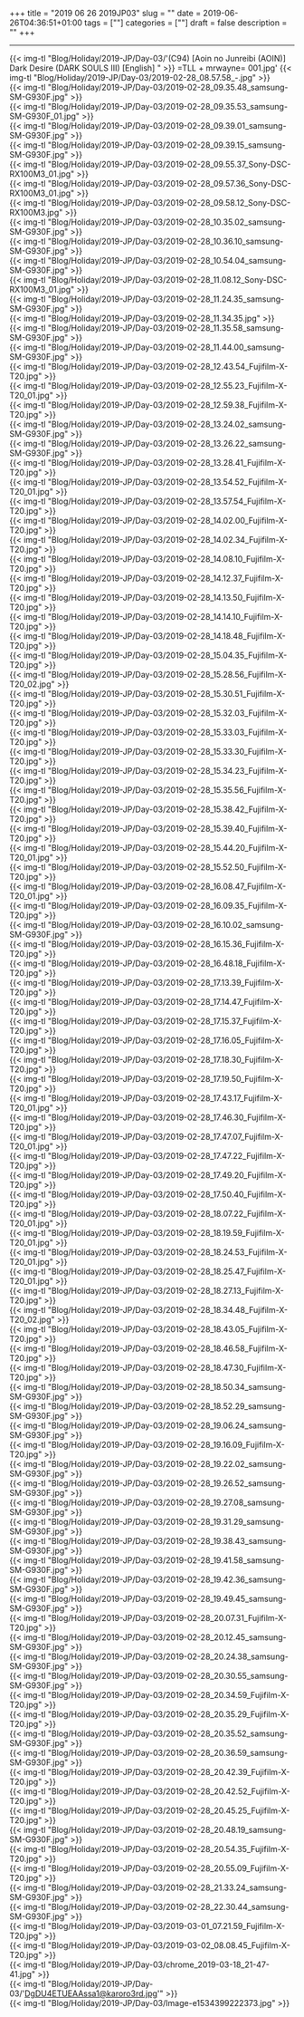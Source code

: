 +++
title = "2019 06 26 2019JP03"
slug = ""
date = 2019-06-26T04:36:51+01:00
tags = [""]
categories = [""]
draft = false
description = ""
+++
<!--more-->
***

{{< img-tl "Blog/Holiday/2019-JP/Day-03/'(C94) [Aoin no Junreibi (AOIN)] Dark Desire (DARK SOULS III) [English] " >}}  =TLL + mrwayne= 001.jpg'
{{< img-tl "Blog/Holiday/2019-JP/Day-03/2019-02-28_08.57.58_-.jpg" >}}  
{{< img-tl "Blog/Holiday/2019-JP/Day-03/2019-02-28_09.35.48_samsung-SM-G930F.jpg" >}}  
{{< img-tl "Blog/Holiday/2019-JP/Day-03/2019-02-28_09.35.53_samsung-SM-G930F_01.jpg" >}}  
{{< img-tl "Blog/Holiday/2019-JP/Day-03/2019-02-28_09.39.01_samsung-SM-G930F.jpg" >}}  
{{< img-tl "Blog/Holiday/2019-JP/Day-03/2019-02-28_09.39.15_samsung-SM-G930F.jpg" >}}  
{{< img-tl "Blog/Holiday/2019-JP/Day-03/2019-02-28_09.55.37_Sony-DSC-RX100M3_01.jpg" >}}  
{{< img-tl "Blog/Holiday/2019-JP/Day-03/2019-02-28_09.57.36_Sony-DSC-RX100M3_01.jpg" >}}  
{{< img-tl "Blog/Holiday/2019-JP/Day-03/2019-02-28_09.58.12_Sony-DSC-RX100M3.jpg" >}}  
{{< img-tl "Blog/Holiday/2019-JP/Day-03/2019-02-28_10.35.02_samsung-SM-G930F.jpg" >}}  
{{< img-tl "Blog/Holiday/2019-JP/Day-03/2019-02-28_10.36.10_samsung-SM-G930F.jpg" >}}  
{{< img-tl "Blog/Holiday/2019-JP/Day-03/2019-02-28_10.54.04_samsung-SM-G930F.jpg" >}}  
{{< img-tl "Blog/Holiday/2019-JP/Day-03/2019-02-28_11.08.12_Sony-DSC-RX100M3_01.jpg" >}}  
{{< img-tl "Blog/Holiday/2019-JP/Day-03/2019-02-28_11.24.35_samsung-SM-G930F.jpg" >}}  
{{< img-tl "Blog/Holiday/2019-JP/Day-03/2019-02-28_11.34.35.jpg" >}}  
{{< img-tl "Blog/Holiday/2019-JP/Day-03/2019-02-28_11.35.58_samsung-SM-G930F.jpg" >}}  
{{< img-tl "Blog/Holiday/2019-JP/Day-03/2019-02-28_11.44.00_samsung-SM-G930F.jpg" >}}  
{{< img-tl "Blog/Holiday/2019-JP/Day-03/2019-02-28_12.43.54_Fujifilm-X-T20.jpg" >}}  
{{< img-tl "Blog/Holiday/2019-JP/Day-03/2019-02-28_12.55.23_Fujifilm-X-T20_01.jpg" >}}  
{{< img-tl "Blog/Holiday/2019-JP/Day-03/2019-02-28_12.59.38_Fujifilm-X-T20.jpg" >}}  
{{< img-tl "Blog/Holiday/2019-JP/Day-03/2019-02-28_13.24.02_samsung-SM-G930F.jpg" >}}  
{{< img-tl "Blog/Holiday/2019-JP/Day-03/2019-02-28_13.26.22_samsung-SM-G930F.jpg" >}}  
{{< img-tl "Blog/Holiday/2019-JP/Day-03/2019-02-28_13.28.41_Fujifilm-X-T20.jpg" >}}  
{{< img-tl "Blog/Holiday/2019-JP/Day-03/2019-02-28_13.54.52_Fujifilm-X-T20_01.jpg" >}}  
{{< img-tl "Blog/Holiday/2019-JP/Day-03/2019-02-28_13.57.54_Fujifilm-X-T20.jpg" >}}  
{{< img-tl "Blog/Holiday/2019-JP/Day-03/2019-02-28_14.02.00_Fujifilm-X-T20.jpg" >}}  
{{< img-tl "Blog/Holiday/2019-JP/Day-03/2019-02-28_14.02.34_Fujifilm-X-T20.jpg" >}}  
{{< img-tl "Blog/Holiday/2019-JP/Day-03/2019-02-28_14.08.10_Fujifilm-X-T20.jpg" >}}  
{{< img-tl "Blog/Holiday/2019-JP/Day-03/2019-02-28_14.12.37_Fujifilm-X-T20.jpg" >}}  
{{< img-tl "Blog/Holiday/2019-JP/Day-03/2019-02-28_14.13.50_Fujifilm-X-T20.jpg" >}}  
{{< img-tl "Blog/Holiday/2019-JP/Day-03/2019-02-28_14.14.10_Fujifilm-X-T20.jpg" >}}  
{{< img-tl "Blog/Holiday/2019-JP/Day-03/2019-02-28_14.18.48_Fujifilm-X-T20.jpg" >}}  
{{< img-tl "Blog/Holiday/2019-JP/Day-03/2019-02-28_15.04.35_Fujifilm-X-T20.jpg" >}}  
{{< img-tl "Blog/Holiday/2019-JP/Day-03/2019-02-28_15.28.56_Fujifilm-X-T20_02.jpg" >}}  
{{< img-tl "Blog/Holiday/2019-JP/Day-03/2019-02-28_15.30.51_Fujifilm-X-T20.jpg" >}}  
{{< img-tl "Blog/Holiday/2019-JP/Day-03/2019-02-28_15.32.03_Fujifilm-X-T20.jpg" >}}  
{{< img-tl "Blog/Holiday/2019-JP/Day-03/2019-02-28_15.33.03_Fujifilm-X-T20.jpg" >}}  
{{< img-tl "Blog/Holiday/2019-JP/Day-03/2019-02-28_15.33.30_Fujifilm-X-T20.jpg" >}}  
{{< img-tl "Blog/Holiday/2019-JP/Day-03/2019-02-28_15.34.23_Fujifilm-X-T20.jpg" >}}  
{{< img-tl "Blog/Holiday/2019-JP/Day-03/2019-02-28_15.35.56_Fujifilm-X-T20.jpg" >}}  
{{< img-tl "Blog/Holiday/2019-JP/Day-03/2019-02-28_15.38.42_Fujifilm-X-T20.jpg" >}}  
{{< img-tl "Blog/Holiday/2019-JP/Day-03/2019-02-28_15.39.40_Fujifilm-X-T20.jpg" >}}  
{{< img-tl "Blog/Holiday/2019-JP/Day-03/2019-02-28_15.44.20_Fujifilm-X-T20_01.jpg" >}}  
{{< img-tl "Blog/Holiday/2019-JP/Day-03/2019-02-28_15.52.50_Fujifilm-X-T20.jpg" >}}  
{{< img-tl "Blog/Holiday/2019-JP/Day-03/2019-02-28_16.08.47_Fujifilm-X-T20_01.jpg" >}}  
{{< img-tl "Blog/Holiday/2019-JP/Day-03/2019-02-28_16.09.35_Fujifilm-X-T20.jpg" >}}  
{{< img-tl "Blog/Holiday/2019-JP/Day-03/2019-02-28_16.10.02_samsung-SM-G930F.jpg" >}}  
{{< img-tl "Blog/Holiday/2019-JP/Day-03/2019-02-28_16.15.36_Fujifilm-X-T20.jpg" >}}  
{{< img-tl "Blog/Holiday/2019-JP/Day-03/2019-02-28_16.48.18_Fujifilm-X-T20.jpg" >}}  
{{< img-tl "Blog/Holiday/2019-JP/Day-03/2019-02-28_17.13.39_Fujifilm-X-T20.jpg" >}}  
{{< img-tl "Blog/Holiday/2019-JP/Day-03/2019-02-28_17.14.47_Fujifilm-X-T20.jpg" >}}  
{{< img-tl "Blog/Holiday/2019-JP/Day-03/2019-02-28_17.15.37_Fujifilm-X-T20.jpg" >}}  
{{< img-tl "Blog/Holiday/2019-JP/Day-03/2019-02-28_17.16.05_Fujifilm-X-T20.jpg" >}}  
{{< img-tl "Blog/Holiday/2019-JP/Day-03/2019-02-28_17.18.30_Fujifilm-X-T20.jpg" >}}  
{{< img-tl "Blog/Holiday/2019-JP/Day-03/2019-02-28_17.19.50_Fujifilm-X-T20.jpg" >}}  
{{< img-tl "Blog/Holiday/2019-JP/Day-03/2019-02-28_17.43.17_Fujifilm-X-T20_01.jpg" >}}  
{{< img-tl "Blog/Holiday/2019-JP/Day-03/2019-02-28_17.46.30_Fujifilm-X-T20.jpg" >}}  
{{< img-tl "Blog/Holiday/2019-JP/Day-03/2019-02-28_17.47.07_Fujifilm-X-T20_01.jpg" >}}  
{{< img-tl "Blog/Holiday/2019-JP/Day-03/2019-02-28_17.47.22_Fujifilm-X-T20.jpg" >}}  
{{< img-tl "Blog/Holiday/2019-JP/Day-03/2019-02-28_17.49.20_Fujifilm-X-T20.jpg" >}}  
{{< img-tl "Blog/Holiday/2019-JP/Day-03/2019-02-28_17.50.40_Fujifilm-X-T20.jpg" >}}  
{{< img-tl "Blog/Holiday/2019-JP/Day-03/2019-02-28_18.07.22_Fujifilm-X-T20_01.jpg" >}}  
{{< img-tl "Blog/Holiday/2019-JP/Day-03/2019-02-28_18.19.59_Fujifilm-X-T20_01.jpg" >}}  
{{< img-tl "Blog/Holiday/2019-JP/Day-03/2019-02-28_18.24.53_Fujifilm-X-T20_01.jpg" >}}  
{{< img-tl "Blog/Holiday/2019-JP/Day-03/2019-02-28_18.25.47_Fujifilm-X-T20_01.jpg" >}}  
{{< img-tl "Blog/Holiday/2019-JP/Day-03/2019-02-28_18.27.13_Fujifilm-X-T20.jpg" >}}  
{{< img-tl "Blog/Holiday/2019-JP/Day-03/2019-02-28_18.34.48_Fujifilm-X-T20_02.jpg" >}}  
{{< img-tl "Blog/Holiday/2019-JP/Day-03/2019-02-28_18.43.05_Fujifilm-X-T20.jpg" >}}  
{{< img-tl "Blog/Holiday/2019-JP/Day-03/2019-02-28_18.46.58_Fujifilm-X-T20.jpg" >}}  
{{< img-tl "Blog/Holiday/2019-JP/Day-03/2019-02-28_18.47.30_Fujifilm-X-T20.jpg" >}}  
{{< img-tl "Blog/Holiday/2019-JP/Day-03/2019-02-28_18.50.34_samsung-SM-G930F.jpg" >}}  
{{< img-tl "Blog/Holiday/2019-JP/Day-03/2019-02-28_18.52.29_samsung-SM-G930F.jpg" >}}  
{{< img-tl "Blog/Holiday/2019-JP/Day-03/2019-02-28_19.06.24_samsung-SM-G930F.jpg" >}}  
{{< img-tl "Blog/Holiday/2019-JP/Day-03/2019-02-28_19.16.09_Fujifilm-X-T20.jpg" >}}  
{{< img-tl "Blog/Holiday/2019-JP/Day-03/2019-02-28_19.22.02_samsung-SM-G930F.jpg" >}}  
{{< img-tl "Blog/Holiday/2019-JP/Day-03/2019-02-28_19.26.52_samsung-SM-G930F.jpg" >}}  
{{< img-tl "Blog/Holiday/2019-JP/Day-03/2019-02-28_19.27.08_samsung-SM-G930F.jpg" >}}  
{{< img-tl "Blog/Holiday/2019-JP/Day-03/2019-02-28_19.31.29_samsung-SM-G930F.jpg" >}}  
{{< img-tl "Blog/Holiday/2019-JP/Day-03/2019-02-28_19.38.43_samsung-SM-G930F.jpg" >}}  
{{< img-tl "Blog/Holiday/2019-JP/Day-03/2019-02-28_19.41.58_samsung-SM-G930F.jpg" >}}  
{{< img-tl "Blog/Holiday/2019-JP/Day-03/2019-02-28_19.42.36_samsung-SM-G930F.jpg" >}}  
{{< img-tl "Blog/Holiday/2019-JP/Day-03/2019-02-28_19.49.45_samsung-SM-G930F.jpg" >}}  
{{< img-tl "Blog/Holiday/2019-JP/Day-03/2019-02-28_20.07.31_Fujifilm-X-T20.jpg" >}}  
{{< img-tl "Blog/Holiday/2019-JP/Day-03/2019-02-28_20.12.45_samsung-SM-G930F.jpg" >}}  
{{< img-tl "Blog/Holiday/2019-JP/Day-03/2019-02-28_20.24.38_samsung-SM-G930F.jpg" >}}  
{{< img-tl "Blog/Holiday/2019-JP/Day-03/2019-02-28_20.30.55_samsung-SM-G930F.jpg" >}}  
{{< img-tl "Blog/Holiday/2019-JP/Day-03/2019-02-28_20.34.59_Fujifilm-X-T20.jpg" >}}  
{{< img-tl "Blog/Holiday/2019-JP/Day-03/2019-02-28_20.35.29_Fujifilm-X-T20.jpg" >}}  
{{< img-tl "Blog/Holiday/2019-JP/Day-03/2019-02-28_20.35.52_samsung-SM-G930F.jpg" >}}  
{{< img-tl "Blog/Holiday/2019-JP/Day-03/2019-02-28_20.36.59_samsung-SM-G930F.jpg" >}}  
{{< img-tl "Blog/Holiday/2019-JP/Day-03/2019-02-28_20.42.39_Fujifilm-X-T20.jpg" >}}  
{{< img-tl "Blog/Holiday/2019-JP/Day-03/2019-02-28_20.42.52_Fujifilm-X-T20.jpg" >}}  
{{< img-tl "Blog/Holiday/2019-JP/Day-03/2019-02-28_20.45.25_Fujifilm-X-T20.jpg" >}}  
{{< img-tl "Blog/Holiday/2019-JP/Day-03/2019-02-28_20.48.19_samsung-SM-G930F.jpg" >}}  
{{< img-tl "Blog/Holiday/2019-JP/Day-03/2019-02-28_20.54.35_Fujifilm-X-T20.jpg" >}}  
{{< img-tl "Blog/Holiday/2019-JP/Day-03/2019-02-28_20.55.09_Fujifilm-X-T20.jpg" >}}  
{{< img-tl "Blog/Holiday/2019-JP/Day-03/2019-02-28_21.33.24_samsung-SM-G930F.jpg" >}}  
{{< img-tl "Blog/Holiday/2019-JP/Day-03/2019-02-28_22.30.44_samsung-SM-G930F.jpg" >}}  
{{< img-tl "Blog/Holiday/2019-JP/Day-03/2019-03-01_07.21.59_Fujifilm-X-T20.jpg" >}}  
{{< img-tl "Blog/Holiday/2019-JP/Day-03/2019-03-02_08.08.45_Fujifilm-X-T20.jpg" >}}  
{{< img-tl "Blog/Holiday/2019-JP/Day-03/chrome_2019-03-18_21-47-41.jpg" >}}  
{{< img-tl "Blog/Holiday/2019-JP/Day-03/'DgDU4ETUEAAssa1@karoro3rd.jpg'" >}}  
{{< img-tl "Blog/Holiday/2019-JP/Day-03/Image-e1534399222373.jpg" >}}  